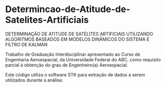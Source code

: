 # Determincao-de-Atitude-de-Satelites-Artificiais
DETERMINAÇÃO DE ATITUDE DE SATÉLITES ARTIFICIAIS UTILIZANDO ALGORITMOS BASEADOS EM MODELOS DINÂMICOS DO SISTEMA E FILTRO DE KALMAN

Trabalho de Graduação Interdisciplinar apresentado ao Curso de Engenharia Aeroespacial, da Universidade Federal do ABC, como requisito parcial à obtenção do grau de Engenheiro(a) Aeroespacial.

Este código utiliza o software STK para extração de dados a serem utilizados durante a análise.

